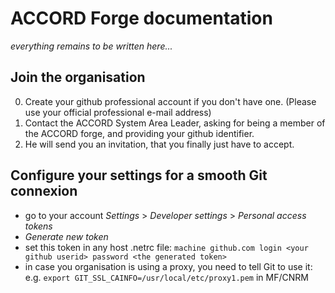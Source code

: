 ACCORD Forge documentation
==========================

*everything remains to be written here...*

Join the organisation
---------------------

0. Create your github professional account if you don't have one. (Please use your official professional e-mail address)
1. Contact the ACCORD System Area Leader, asking for being a member of the ACCORD forge, and providing your github identifier.
2. He will send you an invitation, that you finally just have to accept.

Configure your settings for a smooth Git connexion
--------------------------------------------------

* go to your account _Settings_ > _Developer settings_ > _Personal access tokens_
* _Generate new token_
* set this token in any host .netrc file:
  `machine github.com login <your github userid> password <the generated token>`
* in case you organisation is using a proxy, you need to tell Git to use it:
  e.g. `export GIT_SSL_CAINFO=/usr/local/etc/proxy1.pem` in MF/CNRM
